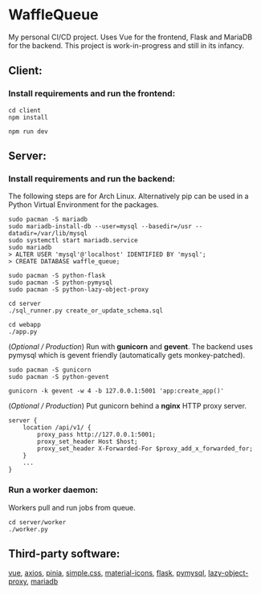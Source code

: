 # WaffleQueue

My personal CI/CD project. Uses Vue for the frontend, Flask and MariaDB for the
backend. This project is work-in-progress and still in its infancy.

## Client:

### Install requirements and run the frontend:
```text
cd client
npm install

npm run dev
```

## Server:

### Install requirements and run the backend:
The following steps are for Arch Linux. Alternatively pip can be used in a
Python Virtual Environment for the packages.
```text
sudo pacman -S mariadb
sudo mariadb-install-db --user=mysql --basedir=/usr --datadir=/var/lib/mysql
sudo systemctl start mariadb.service
sudo mariadb
> ALTER USER 'mysql'@'localhost' IDENTIFIED BY 'mysql';
> CREATE DATABASE waffle_queue;

sudo pacman -S python-flask
sudo pacman -S python-pymysql
sudo pacman -S python-lazy-object-proxy

cd server
./sql_runner.py create_or_update_schema.sql

cd webapp
./app.py
```
(*Optional / Production*) Run with **gunicorn** and **gevent**.
The backend uses pymysql which is gevent friendly
(automatically gets monkey-patched).
```text
sudo pacman -S gunicorn
sudo pacman -S python-gevent

gunicorn -k gevent -w 4 -b 127.0.0.1:5001 'app:create_app()'
```
(*Optional / Production*) Put gunicorn behind a **nginx** HTTP proxy server.
```text
server {
    location /api/v1/ {
        proxy_pass http://127.0.0.1:5001;
        proxy_set_header Host $host;
        proxy_set_header X-Forwarded-For $proxy_add_x_forwarded_for;
    }
    ...
}
```

### Run a worker daemon:
Workers pull and run jobs from queue.
```text
cd server/worker
./worker.py
```

## Third-party software:
[vue](https://github.com/vuejs/),
[axios](https://github.com/axios/axios),
[pinia](https://github.com/vuejs/pinia),
[simple.css](https://github.com/kevquirk/simple.css),
[material-icons](https://github.com/marella/material-icons),
[flask](https://github.com/pallets/flask/),
[pymysql](https://github.com/PyMySQL/PyMySQL),
[lazy-object-proxy](https://github.com/ionelmc/python-lazy-object-proxy),
[mariadb](https://github.com/MariaDB/server)